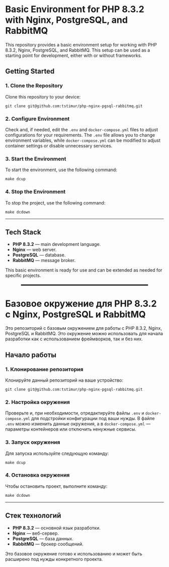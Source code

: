 
<!DOCTYPE html>
<html lang="en">

<body>

<h1>Basic Environment for PHP 8.3.2 with Nginx, PostgreSQL, and RabbitMQ</h1>

<p>This repository provides a basic environment setup for working with PHP 8.3.2, Nginx, PostgreSQL, and RabbitMQ. This setup can be used as a starting point for development, either with or without frameworks.</p>

<h2>Getting Started</h2>

<h3>1. Clone the Repository</h3>

<p>Clone this repository to your device:</p>

<pre><code>git clone git@github.com:tstimur/php-nginx-pgsql-rabbitmq.git</code></pre>

<h3>2. Configure Environment</h3>

<p>Check and, if needed, edit the <code>.env</code> and <code>docker-compose.yml</code> files to adjust configurations for your requirements. The <code>.env</code> file allows you to change environment variables, while <code>docker-compose.yml</code> can be modified to adjust container settings or disable unnecessary services.</p>

<h3>3. Start the Environment</h3>

<p>To start the environment, use the following command:</p>

<pre><code>make dcup</code></pre>

<h3>4. Stop the Environment</h3>

<p>To stop the project, use the following command:</p>

<pre><code>make dcdown</code></pre>

<hr>

<h2>Tech Stack</h2>

<ul>
    <li><strong>PHP 8.3.2</strong> — main development language.</li>
    <li><strong>Nginx</strong> — web server.</li>
    <li><strong>PostgreSQL</strong> — database.</li>
    <li><strong>RabbitMQ</strong> — message broker.</li>
</ul>

<p>This basic environment is ready for use and can be extended as needed for specific projects.</p>


<hr style="border: none; border-top: 3px solid #333; width: 80%; margin: 20px auto;" />


<h1>Базовое окружение для PHP 8.3.2 с Nginx, PostgreSQL и RabbitMQ</h1>

<p>Это репозиторий с базовым окружением для работы с PHP 8.3.2, Nginx, PostgreSQL и RabbitMQ. Это окружение можно использовать для начала разработки как с использованием фреймворков, так и без них.</p>

<h2>Начало работы</h2>

<h3>1. Клонирование репозитория</h3>

<p>Клонируйте данный репозиторий на ваше устройство:</p>

<pre><code>git clone git@github.com:tstimur/php-nginx-pgsql-rabbitmq.git</code></pre>

<h3>2. Настройка окружения</h3>

<p>Проверьте и, при необходимости, отредактируйте файлы <code>.env</code> и <code>docker-compose.yml</code> для подстройки конфигурации под ваши нужды. В файле <code>.env</code> можно изменить данные окружения, а в <code>docker-compose.yml</code> — параметры контейнеров или отключить ненужные сервисы.</p>

<h3>3. Запуск окружения</h3>

<p>Для запуска используйте следующую команду:</p>

<pre><code>make dcup</code></pre>

<h3>4. Остановка окружения</h3>

<p>Чтобы остановить проект, выполните команду:</p>

<pre><code>make dcdown</code></pre>

<hr>

<h2>Стек технологий</h2>

<ul>
    <li><strong>PHP 8.3.2</strong> — основной язык разработки.</li>
    <li><strong>Nginx</strong> — веб-сервер.</li>
    <li><strong>PostgreSQL</strong> — база данных.</li>
    <li><strong>RabbitMQ</strong> — брокер сообщений.</li>
</ul>

<p>Это базовое окружение готово к использованию и может быть расширено под нужды конкретного проекта.</p>

</body>
</html>